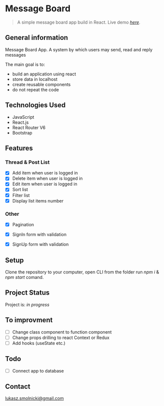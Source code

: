 # Message Board
> A simple message board app build in React.
> Live demo [_here_](https://lukasz-smolnicki-message-board.herokuapp.com/).

## General information

Message Board App. A system by which users may send, read and reply messages

The main goal is to:
- build an application using react
- store data in localhost
- create reusable components
- do not repeat the code

## Technologies Used

- JavaScript
- React.js
- React Router V6
- Bootstrap

## Features

### Thread & Post List

- [x] Add item when user is logged in
- [x] Delete item when user is logged in
- [x] Edit item when user is logged in
- [x] Sort list
- [x] Filter list
- [x] Display list items number

### Other

- [x] Pagination
- [x] SignIn form with validation
- [x] SignUp form with validation


## Setup

Clone the repository to your computer, open CLI from the folder run _npm i_ & _npm start_ comand.

## Project Status

Project is: _in progress_

## To improvment

- [ ] Change class component to function component
- [ ] Change props drilling to react Context or Redux
- [ ] Add hooks (useState etc.)

## Todo

- [ ] Connect app to database

## Contact

[lukasz.smolnicki@gmail.com](mailto:lukasz.smolnicki@gmail.com)




